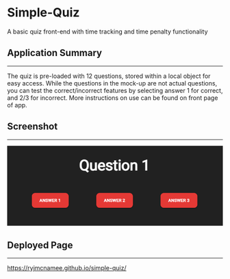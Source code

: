  # Simple-Quiz

A basic quiz front-end with time tracking and time penalty functionality


## Application Summary

---

The quiz is pre-loaded with 12 questions, stored within a local object for easy access. While the questions in the mock-up are not actual questions, you can test the correct/incorrect features by selecting answer 1 for correct, and 2/3 for incorrect. More instructions on use can be found on front page of app.


## Screenshot

---

<img src="assets\images\readme-screenshot.PNG">


## Deployed Page

---
https://ryjmcnamee.github.io/simple-quiz/


